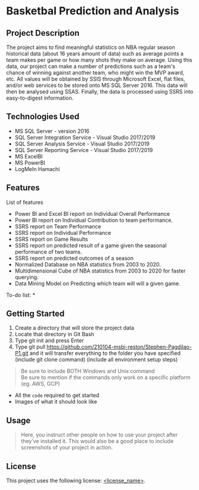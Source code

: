 # Basketbal Prediction and Analysis

## Project Description

The project aims to find meaningful statistics on NBA regular season historical data (about 16 years amount of data) such as average points a team makes per game or how many shots they make on average. Using this data, our project can make a number of predictions such as a team's chance of winning against another team, who might win the MVP award, etc. All values will be obtained by SSIS through Microsoft Excel, flat files, and/or web services to be stored onto MS SQL Server 2016. This data will then be analysed using SSAS. Finally, the data is processed using SSRS into easy-to-digest information.

## Technologies Used

* MS SQL Server - version 2016
* SQL Server Integration Service - Visual Studio 2017/2019
* SQL Server Analysis Service - Visual Studio 2017/2019
* SQL Server Reporting Service - Visual Studio 2017/2019
* MS ExcelBI
* MS PowerBI
* LogMeIn Hamachi

## Features

List of features
* Power BI and Excel BI report on Individual Overall Performance
* Power BI report on Individual Contribution to team performance.
* SSRS report on Team Performance
* SSRS report on Individual Performance
* SSRS report on Game Results
* SSRS report on predicted result of a game given the seasonal performance of two teams.
* SSRS report on predicted outcomes of a season
* Normalized Database on NBA statistics from 2003 to 2020.
* Multidimensional Cube of NBA statistics from 2003 to 2020 for faster querying.
* Data Mining Model on Predicting which team will will a given game.

To-do list:
*

## Getting Started

1. Create a directory that will store the project data
2. Locate that directory in Git Bash
3. Type git init and press Enter
4. Type git pull https://github.com/210104-msbi-reston/Stephen-Pagdilao-P1.git and it will transfer everything to the folder you have specified
(include git clone command)
(include all environment setup steps)

> Be sure to include BOTH Windows and Unix command  
> Be sure to mention if the commands only work on a specific platform (eg. AWS, GCP)

- All the `code` required to get started
- Images of what it should look like

## Usage

> Here, you instruct other people on how to use your project after they’ve installed it. This would also be a good place to include screenshots of your project in action.

## License

This project uses the following license: [<license_name>](<link>).


